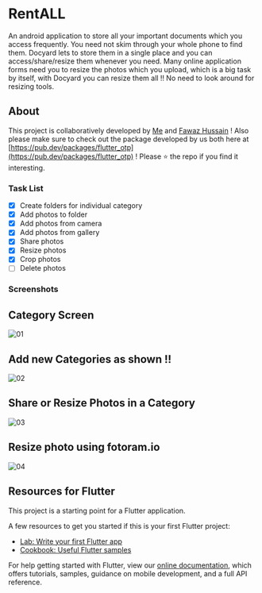 # RentALL

An android application to store all your important documents which you access frequently. You need not skim through your whole phone to find them. Docyard lets to store them in a single place and you can access/share/resize them whenever you need. Many online application forms need you to resize the photos which you upload, which is a big task by itself, with Docyard you can resize them all !! No need to look around for resizing tools.  

## About

This project is collaboratively developed by [Me](https://github.com/JerinFrancisA) and [Fawaz Hussain](https://github.com/fawazhussain) ! Also please make sure to check out the package developed by us both here at [https://pub.dev/packages/flutter_otp](https://pub.dev/packages/flutter_otp) ! Please :star: the repo if you find it interesting.

### Task List

- [x] Create folders for individual category
- [x] Add photos to folder 
- [x] Add photos from camera
- [x] Add photos from gallery
- [x] Share photos
- [x] Resize photos
- [x] Crop photos
- [ ] Delete photos

### Screenshots

## Category Screen

![01](https://user-images.githubusercontent.com/43045825/64152285-f7fd0700-ce49-11e9-8b01-2d84a17a326b.jpeg)




## Add new Categories as shown !!

![02](https://user-images.githubusercontent.com/43045825/64152287-f7fd0700-ce49-11e9-9c6c-74bf2b2c071b.jpeg)




## Share or Resize Photos in a Category

![03](https://user-images.githubusercontent.com/43045825/64152288-f8959d80-ce49-11e9-9135-7675392ba6e0.jpeg)




## Resize photo using fotoram.io

![04](https://user-images.githubusercontent.com/43045825/64152289-f8959d80-ce49-11e9-94e6-802049002743.jpeg)




## Resources for Flutter

This project is a starting point for a Flutter application.

A few resources to get you started if this is your first Flutter project:

- [Lab: Write your first Flutter app](https://flutter.dev/docs/get-started/codelab)
- [Cookbook: Useful Flutter samples](https://flutter.dev/docs/cookbook)

For help getting started with Flutter, view our
[online documentation](https://flutter.dev/docs), which offers tutorials,
samples, guidance on mobile development, and a full API reference.
